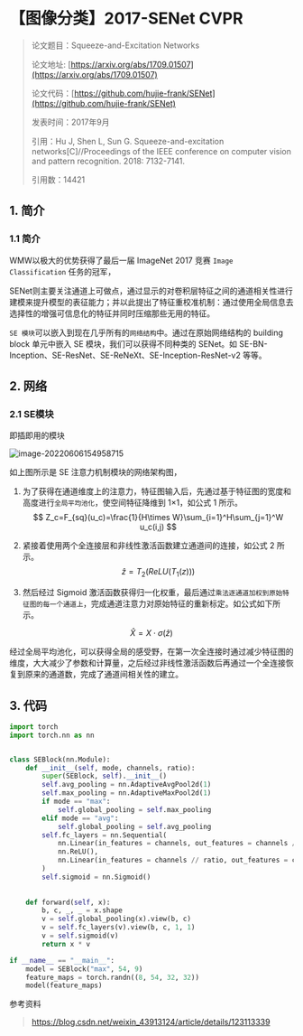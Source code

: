 # 【图像分类】2017-SENet CVPR



> 论文题目：Squeeze-and-Excitation Networks
>
> 论文地址: [https://arxiv.org/abs/1709.01507](https://arxiv.org/abs/1709.01507)
>
> 论文代码：[https://github.com/hujie-frank/SENet](https://github.com/hujie-frank/SENet)
>
> 发表时间：2017年9月
>
> 引用：Hu J, Shen L, Sun G. Squeeze-and-excitation networks[C]//Proceedings of the IEEE conference on computer vision and pattern recognition. 2018: 7132-7141.
>
> 引用数：14421

## 1. 简介

### 1.1 简介

WMW以极大的优势获得了最后一届 ImageNet 2017 竞赛 `Image Classification` 任务的冠军，

SENet则主要关注通道上可做点，通过显示的对卷积层特征之间的通道相关性进行建模来提升模型的表征能力；并以此提出了特征重校准机制：通过使用全局信息去选择性的增强可信息化的特征并同时压缩那些无用的特征。

`SE 模块`可以嵌入到现在几乎所有的`网络结构`中。通过在原始网络结构的 building block 单元中嵌入 SE 模块，我们可以获得不同种类的 SENet。如 SE-BN-Inception、SE-ResNet、SE-ReNeXt、SE-Inception-ResNet-v2 等等。



## 2. 网络

### 2.1 SE模块

即插即用的模块

![image-20220606154958715](https://resource-joker.oss-cn-beijing.aliyuncs.com/picture/image-20220606154958715.png)

如上图所示是 SE 注意力机制模块的网络架构图，

1. 为了获得在通道维度上的注意力，特征图输入后，先通过基于特征图的宽度和高度进行`全局平均池化`，使空间特征降维到 1×1，如公式 1 所示。
   $$
   Z_c=F_{sq}(u_c)=\frac{1}{H\times W}\sum_{i=1}^H\sum_{j=1}^W u_c(i,j)
   $$
   
2. 紧接着使用两个全连接层和非线性激活函数建立通道间的连接，如公式 2 所示。
   $$
   \hat{z}=T_2(ReLU(T_1(z)))
   $$
   
3. 然后经过 Sigmoid 激活函数获得归一化权重，最后通过`乘法逐通道加权到原始特征图的每一个通道上`，完成通道注意力对原始特征的重新标定。如公式如下所示。

$$
\hat{X}=X\cdot \sigma(\hat{z})
$$

经过全局平均池化，可以获得全局的感受野，在第一次全连接时通过减少特征图的维度，大大减少了参数和计算量，之后经过非线性激活函数后再通过一个全连接恢复到原来的通道数，完成了通道间相关性的建立。

## 3. 代码

~~~python
import torch
import torch.nn as nn


class SEBlock(nn.Module):
    def __init__(self, mode, channels, ratio):
        super(SEBlock, self).__init__()
        self.avg_pooling = nn.AdaptiveAvgPool2d(1)
        self.max_pooling = nn.AdaptiveMaxPool2d(1)
        if mode == "max":
            self.global_pooling = self.max_pooling
        elif mode == "avg":
            self.global_pooling = self.avg_pooling
        self.fc_layers = nn.Sequential(
            nn.Linear(in_features = channels, out_features = channels // ratio, bias = False),
            nn.ReLU(),
            nn.Linear(in_features = channels // ratio, out_features = channels, bias = False),
        )
		self.sigmoid = nn.Sigmoid()
     
    
    def forward(self, x):
        b, c, _, _ = x.shape
        v = self.global_pooling(x).view(b, c)
        v = self.fc_layers(v).view(b, c, 1, 1)
        v = self.sigmoid(v)
        return x * v

if __name__ == "__main__":
    model = SEBlock("max", 54, 9)
    feature_maps = torch.randn((8, 54, 32, 32))
    model(feature_maps)

~~~



参考资料

> https://blog.csdn.net/weixin_43913124/article/details/123113339